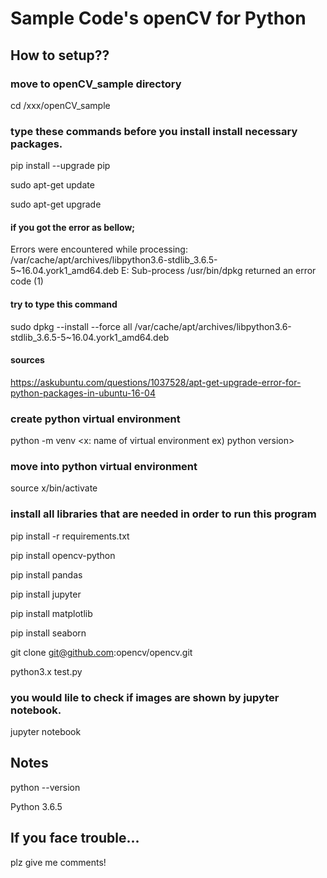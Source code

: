 # Sample Code's openCV for Python

## How to setup??

### move to openCV_sample directory
cd /xxx/openCV_sample

### type these commands before you install install necessary packages.
pip install --upgrade pip

sudo apt-get update

sudo apt-get upgrade

#### if you got the error as bellow;
Errors were encountered while processing:
/var/cache/apt/archives/libpython3.6-stdlib_3.6.5-5~16.04.york1_amd64.deb
E: Sub-process /usr/bin/dpkg returned an error code (1)
#### try to type this command
sudo dpkg --install --force all /var/cache/apt/archives/libpython3.6-stdlib_3.6.5-5~16.04.york1_amd64.deb
#### sources
https://askubuntu.com/questions/1037528/apt-get-upgrade-error-for-python-packages-in-ubuntu-16-04

### create python virtual environment
python -m venv <x: name of virtual environment ex) python version>

### move into python virtual environment
source x/bin/activate

### install all libraries that are needed in order to run this program
pip install -r requirements.txt
 
pip install opencv-python

pip install pandas

pip install jupyter

pip install matplotlib

pip install seaborn

git clone git@github.com:opencv/opencv.git


python3.x test.py
### you would lile to check if images are shown by jupyter notebook.
jupyter notebook

## Notes
python --version

Python 3.6.5

## If you face trouble...
plz give me comments!


